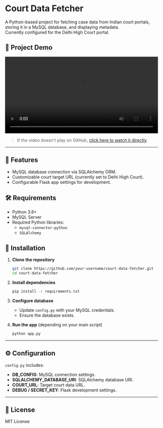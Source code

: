 # Court Data Fetcher

A Python-based project for fetching case data from Indian court portals, storing it in a MySQL database, and displaying metadata.  
Currently configured for the Delhi High Court portal.

## 🎥 Project Demo
<video width="100%" controls>
  <source src="https://1drv.ms/v/c/12a8e1eb17907f73/IQSgvc65KOgAQ7l6IXVoV3hNARFK08qZ66a3jGkhPb3z1FQ?width=1920&height=1080" type="video/mp4">
  Your browser does not support the video tag.
</video>

> If the video doesn't play on GitHub, [click here to watch it directly](https://1drv.ms/v/c/12a8e1eb17907f73/IQSgvc65KOgAQ7l6IXVoV3hNARFK08qZ66a3jGkhPb3z1FQ?width=1920&height=1080).

---

## 📌 Features
- MySQL database connection via SQLAlchemy ORM.
- Customizable court target URL (currently set to Delhi High Court).
- Configurable Flask app settings for development.

## 🛠 Requirements
- Python 3.8+
- MySQL Server
- Required Python libraries:
  - `mysql-connector-python`
  - `SQLAlchemy`

## 🚀 Installation

1. **Clone the repository**
   ```bash
   git clone https://github.com/your-username/court-data-fetcher.git
   cd court-data-fetcher
   ```

2. **Install dependencies**
   ```bash
   pip install -r requirements.txt
   ```

3. **Configure database**
   - Update `config.py` with your MySQL credentials.
   - Ensure the database exists.

4. **Run the app** (depending on your main script)
   ```bash
   python app.py
   ```

---

## ⚙ Configuration
`config.py` includes:
- **DB_CONFIG**: MySQL connection settings.
- **SQLALCHEMY_DATABASE_URI**: SQLAlchemy database URI.
- **COURT_URL**: Target court data URL.
- **DEBUG / SECRET_KEY**: Flask development settings.

---

## 📜 License
MIT License 
